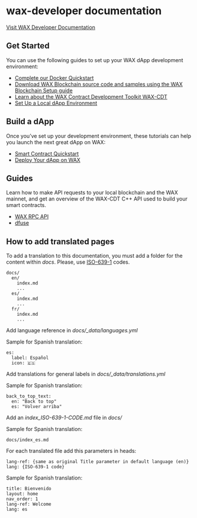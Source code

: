 # wax-developer documentation

[Visit WAX Developer Documentation](https://developer.wax.io)


## Get Started
You can use the following guides to set up your WAX dApp development environment:

* [Complete our Docker Quickstart](https://developer.wax.io/dapps/docker-quickstart/)
* [Download WAX Blockchain source code and samples using the WAX Blockchain Setup guide](https://developer.wax.io/dapps/wax-blockchain-setup/)
* [Learn about the WAX Contract Development Toolkit WAX-CDT](https://developer.wax.io/docs/dapp-development/wax-cdt/)
* [Set Up a Local dApp Environment](https://developer.wax.io/docs/dapp-development/setup-local-dapp-environment/)

## Build a dApp
Once you’ve set up your development environment, these tutorials can help you launch the next great dApp on WAX:

* [Smart Contract Quickstart](https://developer.wax.io/dapps/smart-contract-quickstart/) 
* [Deploy Your dApp on WAX](https://developer.wax.io/docs/dapp-development/deploy-dapp-on-wax/deploy_source)

## Guides
Learn how to make API requests to your local blockchain and the WAX mainnet, and get an overview of the WAX-CDT C++ API used to build your smart contracts.

* [WAX RPC API](https://developer.wax.io/docs/api-reference/rpc_api)
* [dfuse](https://developer.wax.io/docs/api-reference/dfuse/)

## How to add translated pages
To add a translation to this documentation, you must add a folder for the content within *docs*. Please, use [ISO-639-1](https://en.wikipedia.org/wiki/List_of_ISO_639-1_codes) codes.

```
docs/
  en/
    index.md
    ...
  es/
    index.md
    ...
  fr/
    index.md
    ...
```

Add language reference in *docs/_data/languages.yml*

Sample for Spanish translation:
```
es:
  label: Español
  icon: 🇪🇸
```

Add translations for general labels in *docs/_data/translations.yml*

Sample for Spanish translation:
```
back_to_top_text: 
  en: "Back to top"
  es: "Volver arriba"
```

Add an *index_ISO-639-1-CODE.md* file in *docs/* 

Sample for Spanish translation:
```
docs/index_es.md
```

For each translated file add this parameters in heads:

```
lang-ref: {same as original Title parameter in default language (en)}
lang: {ISO-639-1 code}
```

Sample for Spanish translation:
```
title: Bienvenido
layout: home
nav_order: 1
lang-ref: Welcome
lang: es
```
